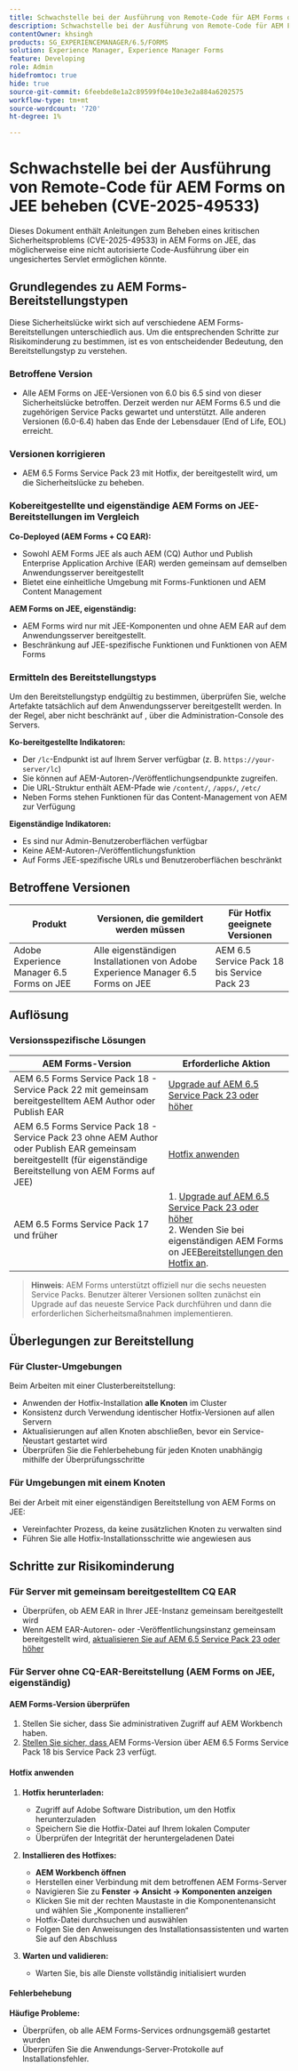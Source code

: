 ```yaml
---
title: Schwachstelle bei der Ausführung von Remote-Code für AEM Forms on JEE beheben (CVE-2025-49533)
description: Schwachstelle bei der Ausführung von Remote-Code für AEM Forms on JEE beheben (CVE-2025-49533)
contentOwner: khsingh
products: SG_EXPERIENCEMANAGER/6.5/FORMS
solution: Experience Manager, Experience Manager Forms
feature: Developing
role: Admin
hidefromtoc: true
hide: true
source-git-commit: 6feebde8e1a2c89599f04e10e3e2a884a6202575
workflow-type: tm+mt
source-wordcount: '720'
ht-degree: 1%

---
```



# Schwachstelle bei der Ausführung von Remote-Code für AEM Forms on JEE beheben (CVE-2025-49533)

Dieses Dokument enthält Anleitungen zum Beheben eines kritischen Sicherheitsproblems (CVE-2025-49533) in AEM Forms on JEE, das möglicherweise eine nicht autorisierte Code-Ausführung über ein ungesichertes Servlet ermöglichen könnte.

## Grundlegendes zu AEM Forms-Bereitstellungstypen

Diese Sicherheitslücke wirkt sich auf verschiedene AEM Forms-Bereitstellungen unterschiedlich aus. Um die entsprechenden Schritte zur Risikominderung zu bestimmen, ist es von entscheidender Bedeutung, den Bereitstellungstyp zu verstehen.

### Betroffene Version

* Alle AEM Forms on JEE-Versionen von 6.0 bis 6.5 sind von dieser Sicherheitslücke betroffen. Derzeit werden nur AEM Forms 6.5 und die zugehörigen Service Packs gewartet und unterstützt. Alle anderen Versionen (6.0-6.4) haben das Ende der Lebensdauer (End of Life, EOL) erreicht.

### Versionen korrigieren

* AEM 6.5 Forms Service Pack 23 mit Hotfix, der bereitgestellt wird, um die Sicherheitslücke zu beheben.

### Kobereitgestellte und eigenständige AEM Forms on JEE-Bereitstellungen im Vergleich

**Co-Deployed (AEM Forms + CQ EAR):**

* Sowohl AEM Forms JEE als auch AEM (CQ) Author und Publish Enterprise Application Archive (EAR) werden gemeinsam auf demselben Anwendungsserver bereitgestellt
* Bietet eine einheitliche Umgebung mit Forms-Funktionen und AEM Content Management

**AEM Forms on JEE, eigenständig:**

* AEM Forms wird nur mit JEE-Komponenten und ohne AEM EAR auf dem Anwendungsserver bereitgestellt.
* Beschränkung auf JEE-spezifische Funktionen und Funktionen von AEM Forms

### Ermitteln des Bereitstellungstyps

Um den Bereitstellungstyp endgültig zu bestimmen, überprüfen Sie, welche Artefakte tatsächlich auf dem Anwendungsserver bereitgestellt werden. In der Regel, aber nicht beschränkt auf , über die Administration-Console des Servers.

**Ko-bereitgestellte Indikatoren:**

* Der `/lc`-Endpunkt ist auf Ihrem Server verfügbar (z. B. `https://your-server/lc`)
* Sie können auf AEM-Autoren-/Veröffentlichungsendpunkte zugreifen.
* Die URL-Struktur enthält AEM-Pfade wie `/content/`, `/apps/`, `/etc/`
* Neben Forms stehen Funktionen für das Content-Management von AEM zur Verfügung

**Eigenständige Indikatoren:**

* Es sind nur Admin-Benutzeroberflächen verfügbar
* Keine AEM-Autoren-/Veröffentlichungsfunktion
* Auf Forms JEE-spezifische URLs und Benutzeroberflächen beschränkt


## Betroffene Versionen

| Produkt | Versionen, die gemildert werden müssen | Für Hotfix geeignete Versionen |
|---------|-----------------------------|-----------------------------|
| Adobe Experience Manager 6.5 Forms on JEE | Alle eigenständigen Installationen von Adobe Experience Manager 6.5 Forms on JEE | AEM 6.5 Service Pack 18 bis Service Pack 23 |

## Auflösung

### Versionsspezifische Lösungen

| AEM Forms-Version | Erforderliche Aktion |
|---|---|
| AEM 6.5 Forms Service Pack 18 - Service Pack 22 mit gemeinsam bereitgestelltem AEM Author oder Publish EAR | [Upgrade auf AEM 6.5 Service Pack 23 oder höher](/help/release-notes/release-notes.md) |
| AEM 6.5 Forms Service Pack 18 - Service Pack 23 ohne AEM Author oder Publish EAR gemeinsam bereitgestellt (für eigenständige Bereitstellung von AEM Forms auf JEE) | [Hotfix anwenden](#apply-the-hotfix) |
| AEM 6.5 Forms Service Pack 17 und früher | &#x200B;1. [Upgrade auf AEM 6.5 Service Pack 23 oder höher](/help/release-notes/release-notes.md) <br> 2. Wenden Sie bei eigenständigen AEM Forms on JEE[Bereitstellungen den Hotfix an](#apply-the-hotfix). |

> **Hinweis**: AEM Forms unterstützt offiziell nur die sechs neuesten Service Packs. Benutzer älterer Versionen sollten zunächst ein Upgrade auf das neueste Service Pack durchführen und dann die erforderlichen Sicherheitsmaßnahmen implementieren.

## Überlegungen zur Bereitstellung

### Für Cluster-Umgebungen

Beim Arbeiten mit einer Clusterbereitstellung:

* Anwenden der Hotfix-Installation **alle Knoten** im Cluster
* Konsistenz durch Verwendung identischer Hotfix-Versionen auf allen Servern
* Aktualisierungen auf allen Knoten abschließen, bevor ein Service-Neustart gestartet wird
* Überprüfen Sie die Fehlerbehebung für jeden Knoten unabhängig mithilfe der Überprüfungsschritte

### Für Umgebungen mit einem Knoten

Bei der Arbeit mit einer eigenständigen Bereitstellung von AEM Forms on JEE:

* Vereinfachter Prozess, da keine zusätzlichen Knoten zu verwalten sind
* Führen Sie alle Hotfix-Installationsschritte wie angewiesen aus

<!-- ## Vulnerability Verification

Before implementing the fix, verify if your system is vulnerable by executing the following tests:

### Test Commands

#### 1. Test with Exploitable Payload
```bash
curl -o /dev/null -s -w "Total time: %{time_total}\n" https://${FORMS_HOST}/FormServer/GetDocumentServlet?serDoc=H4sIAAAAAAAAAK1WTWxbRRCetR3bsZI2P80fhf4HkpS%2Bl5C2aXFEyA9tXV5IUEw4%2BGCtnxfnlffX3X3E6YEDElKvCC4ckRAcKIdISFQckLhy5gRCQkLigAQcygGp4md2nxOnIWqSNpH8dndmd76Zb2dmc%2Bc3aBEc%2Bm7Qt6gRScc1FrkTcEeuvRqxiH3w%2FegX96feWU9CogAp4dxiFuTswAsppzLgEnotddJUJ83ZTXm%2BHgJAAg2fDXjNoCG1V5iB57zAF0aFUV8dEMYMzpqnfv7o9q%2Fi1MfXEpB4AOUmvA3EgmzIg5BxuSahK0Z1qV8zlyR3%2FBoiItrUDmh24LrMlk4837ApjAZuxWVND%2B7%2F%2BeHgXX99IgFQDyV0BJEMI7kY4zpMrKYwrCQCPY%2BWDBH5xhbAOkV%2FDMeXjPvUNerClbYhOa0bReaFLpVMFHBsfX3hG%2F%2FOZ%2BNJSBegvez4VebLVyKvwngBDpXxgC9cJgsor5cgV66sSWYHVSYkJEulmRKky7ZLBS67SltomFWyvAUtZZ96TFGWsqCzvD2CB2%2BsKY9vDP7Fv4hroJf%2FHuip1X6IuVC3ifJEaebOvb6%2F0tniTw1x%2BtK3%2F3z1Naqfg%2FEMjBEYXxOBYNyhrhnSNTegVRFjXaXVGpPizJKMKsVGkIvxjgykCLyIlJpIqYmUmjGlpqbU3KDU1JSaPPKl4zFzuiKQLFtuGMtAmsARHZwTmEvaB%2BeWumACHbFLy4wLTITXCnMEyHUC7bOYFZL6cpm6EWv5%2FMT799778Y8XCKQnHd%2BROEkODS8TSM3iBeQgCR1t0AbtBA5bjs%2FiSyvGCF1WYCMARRhcN4QpueIIAhesRyAlT6BVJ8MbAfcI8CFrrwTNLcznSzvu9tzmXtEgiPEmV6pKrlG%2F6jKeV3HnXqrbLNS1k4EBApf36sJGLJvnCWSrgR15mOsEzu0rFDy6EvuEVM48fmAEPtkfl7siVqVnzhXnp%2BuOKKBId8AD4T%2FrNMypHHoULwhkGtwRmD4A5nJLQcRtdsVR2d3WyF5D1RwuC77PuO5DDNPlGQLHd0l7At07JD6GPWm7jfrraHa44gpnqleMEHyyXMZCrK%2Bh68PLbfAsnMvBWTCwoJcktd%2Bcp2GjAJ9serC4it6NTYxdnLh8cfzC%2BbFRbFbHrIfp83ASsAPgrwV%2FT0AGsji2ql4IOUjhHHsBfg%2BhxMSR4Ngy8iUcXtdbOvGb1kITuvDbFm%2BAbuyVgPMe6MVdfThXpvq1mSn1vijtdhPntYkTsbJhArRXR7UeQ4Wn8IQye%2Bx%2FZgt6tYPZS9rsSKzc0exxBE3o2Uk4hfBZGN4MWq2Vrv1TSBKrs%2Fv2u3fBXNebR3UgROlPa8wzMIhjTtP0NAxBa6TeqA7c%2B93mC3I0AwkCp3drlleCQL8YW3JjoXID3%2FjHfwFu%2FuL8Puld7T%2FoF2Bw1xcAg9pffQ3spb6SaPahWUz2nsWT27L4iNb36G%2BvTrjYXD%2BCtOJ%2FTymsKB6uEqirm26v%2FwfLba%2FhawoAAA%3D%3D
```

#### 2. Test with Non-Exploitable Payload
```bash
curl -o /dev/null -s -w "Total time: %{time_total}\n" https://${FORMS_HOST}/FormServer/GetDocumentServlet?serDoc=1234
```

**Note**: Replace `${FORMS_HOST}` with your actual Forms server hostname and port.

### Vulnerability Confirmation
* **Vulnerable System**: Response time ≥ 5 seconds for exploitable payload
* **Secure System**: Response time ~600ms for both payloads
* **Indicator**: Significant difference in response times confirms the vulnerability -->

## Schritte zur Risikominderung

### Für Server mit gemeinsam bereitgestelltem CQ EAR

* Überprüfen, ob AEM EAR in Ihrer JEE-Instanz gemeinsam bereitgestellt wird
* Wenn AEM EAR-Autoren- oder -Veröffentlichungsinstanz gemeinsam bereitgestellt wird, [aktualisieren Sie auf AEM 6.5 Service Pack 23 oder höher](/help/release-notes/release-notes.md)

### Für Server ohne CQ-EAR-Bereitstellung (AEM Forms on JEE, eigenständig)

#### AEM Forms-Version überprüfen

1. Stellen Sie sicher, dass Sie administrativen Zugriff auf AEM Workbench haben.
1. [Stellen Sie sicher, dass ](https://experienceleaguecommunities.adobe.com/t5/adobe-experience-manager/how-find-the-aem-forms-version-using-the-aem-admin-or-system/m-p/603733?profile.language=de) AEM Forms-Version über AEM 6.5 Forms Service Pack 18 bis Service Pack 23 verfügt.

#### Hotfix anwenden

1. **Hotfix herunterladen:**
   * Zugriff auf Adobe Software Distribution, um den Hotfix herunterzuladen
   * Speichern Sie die Hotfix-Datei auf Ihrem lokalen Computer
   * Überprüfen der Integrität der heruntergeladenen Datei

2. **Installieren des Hotfixes:**
   * **AEM Workbench öffnen**
   * Herstellen einer Verbindung mit dem betroffenen AEM Forms-Server
   * Navigieren Sie zu **Fenster → Ansicht → Komponenten anzeigen**
   * Klicken Sie mit der rechten Maustaste in die Komponentenansicht und wählen Sie „Komponente installieren“
   * Hotfix-Datei durchsuchen und auswählen
   * Folgen Sie den Anweisungen des Installationsassistenten und warten Sie auf den Abschluss

3. **Warten und validieren:**
   * Warten Sie, bis alle Dienste vollständig initialisiert wurden

#### Fehlerbehebung

**Häufige Probleme:**

* Überprüfen, ob alle AEM Forms-Services ordnungsgemäß gestartet wurden
* Überprüfen Sie die Anwendungs-Server-Protokolle auf Installationsfehler.

